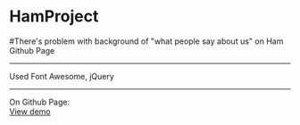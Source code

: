 # HamProject<br />
#There's problem with background of "what people say about us" on Ham Github Page
___________
Used Font Awesome, jQuery
_________________
On Github Page:<br />
<a href="https://mrjeyhun.github.io/HamProject/">View demo</a>

